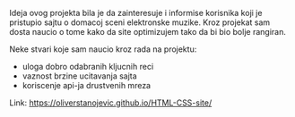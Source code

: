 Ideja ovog projekta bila je da zainteresuje i informise korisnika koji je pristupio sajtu o domacoj sceni elektronske muzike.
Kroz projekat sam dosta naucio o tome kako da site optimizujem tako da bi bio bolje rangiran.

Neke stvari koje sam naucio kroz rada na projektu:
  - uloga dobro odabranih kljucnih reci
  - vaznost brzine ucitavanja sajta
  - koriscenje api-ja drustvenih mreza

Link: https://oliverstanojevic.github.io/HTML-CSS-site/

